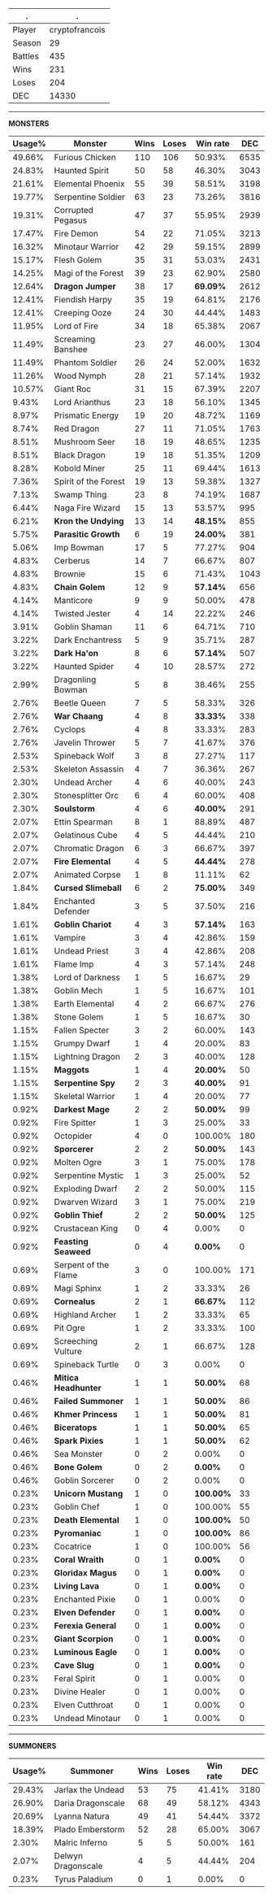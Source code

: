 .|.
|-|-
Player|cryptofrancois
Season|29
Battles|435
Wins|231
Loses|204
DEC|14330

---
**MONSTERS**

Usage%|Monster|Wins|Loses|Win rate|DEC|
-|-|-|-|-|-|
49.66%|Furious Chicken|110|106|50.93%|6535|
24.83%|Haunted Spirit|50|58|46.30%|3043|
21.61%|Elemental Phoenix|55|39|58.51%|3198|
19.77%|Serpentine Soldier|63|23|73.26%|3816|
19.31%|Corrupted Pegasus|47|37|55.95%|2939|
17.47%|Fire Demon|54|22|71.05%|3213|
16.32%|Minotaur Warrior|42|29|59.15%|2899|
15.17%|Flesh Golem|35|31|53.03%|2431|
14.25%|Magi of the Forest|39|23|62.90%|2580|
12.64%|**Dragon Jumper**|38|17|**69.09%**|2612|
12.41%|Fiendish Harpy|35|19|64.81%|2176|
12.41%|Creeping Ooze|24|30|44.44%|1483|
11.95%|Lord of Fire|34|18|65.38%|2067|
11.49%|Screaming Banshee|23|27|46.00%|1304|
11.49%|Phantom Soldier|26|24|52.00%|1632|
11.26%|Wood Nymph|28|21|57.14%|1932|
10.57%|Giant Roc|31|15|67.39%|2207|
9.43%|Lord Arianthus|23|18|56.10%|1345|
8.97%|Prismatic Energy|19|20|48.72%|1169|
8.74%|Red Dragon|27|11|71.05%|1763|
8.51%|Mushroom Seer|18|19|48.65%|1235|
8.51%|Black Dragon|19|18|51.35%|1209|
8.28%|Kobold Miner|25|11|69.44%|1613|
7.36%|Spirit of the Forest|19|13|59.38%|1327|
7.13%|Swamp Thing|23|8|74.19%|1687|
6.44%|Naga Fire Wizard|15|13|53.57%|995|
6.21%|**Kron the Undying**|13|14|**48.15%**|855|
5.75%|**Parasitic Growth**|6|19|**24.00%**|381|
5.06%|Imp Bowman|17|5|77.27%|904|
4.83%|Cerberus|14|7|66.67%|807|
4.83%|Brownie|15|6|71.43%|1043|
4.83%|**Chain Golem**|12|9|**57.14%**|656|
4.14%|Manticore|9|9|50.00%|478|
4.14%|Twisted Jester|4|14|22.22%|246|
3.91%|Goblin Shaman|11|6|64.71%|710|
3.22%|Dark Enchantress|5|9|35.71%|287|
3.22%|**Dark Ha'on**|8|6|**57.14%**|507|
3.22%|Haunted Spider|4|10|28.57%|272|
2.99%|Dragonling Bowman|5|8|38.46%|255|
2.76%|Beetle Queen|7|5|58.33%|326|
2.76%|**War Chaang**|4|8|**33.33%**|338|
2.76%|Cyclops|4|8|33.33%|283|
2.76%|Javelin Thrower|5|7|41.67%|376|
2.53%|Spineback Wolf|3|8|27.27%|117|
2.53%|Skeleton Assassin|4|7|36.36%|267|
2.30%|Undead Archer|4|6|40.00%|243|
2.30%|Stonesplitter Orc|6|4|60.00%|408|
2.30%|**Soulstorm**|4|6|**40.00%**|291|
2.07%|Ettin Spearman|8|1|88.89%|487|
2.07%|Gelatinous Cube|4|5|44.44%|210|
2.07%|Chromatic Dragon|6|3|66.67%|397|
2.07%|**Fire Elemental**|4|5|**44.44%**|278|
2.07%|Animated Corpse|1|8|11.11%|62|
1.84%|**Cursed Slimeball**|6|2|**75.00%**|349|
1.84%|Enchanted Defender|3|5|37.50%|216|
1.61%|**Goblin Chariot**|4|3|**57.14%**|163|
1.61%|Vampire|3|4|42.86%|159|
1.61%|Undead Priest|3|4|42.86%|208|
1.61%|Flame Imp|4|3|57.14%|248|
1.38%|Lord of Darkness|1|5|16.67%|29|
1.38%|Goblin Mech|1|5|16.67%|101|
1.38%|Earth Elemental|4|2|66.67%|276|
1.38%|Stone Golem|1|5|16.67%|30|
1.15%|Fallen Specter|3|2|60.00%|143|
1.15%|Grumpy Dwarf|1|4|20.00%|83|
1.15%|Lightning Dragon|2|3|40.00%|128|
1.15%|**Maggots**|1|4|**20.00%**|50|
1.15%|**Serpentine Spy**|2|3|**40.00%**|91|
1.15%|Skeletal Warrior|1|4|20.00%|77|
0.92%|**Darkest Mage**|2|2|**50.00%**|99|
0.92%|Fire Spitter|1|3|25.00%|33|
0.92%|Octopider|4|0|100.00%|180|
0.92%|**Sporcerer**|2|2|**50.00%**|143|
0.92%|Molten Ogre|3|1|75.00%|178|
0.92%|Serpentine Mystic|1|3|25.00%|52|
0.92%|Exploding Dwarf|2|2|50.00%|115|
0.92%|Dwarven Wizard|3|1|75.00%|219|
0.92%|**Goblin Thief**|2|2|**50.00%**|125|
0.92%|Crustacean King|0|4|0.00%|0|
0.92%|**Feasting Seaweed**|0|4|**0.00%**|0|
0.69%|Serpent of the Flame|3|0|100.00%|171|
0.69%|Magi Sphinx|1|2|33.33%|26|
0.69%|**Cornealus**|2|1|**66.67%**|112|
0.69%|Highland Archer|1|2|33.33%|65|
0.69%|Pit Ogre|1|2|33.33%|100|
0.69%|Screeching Vulture|2|1|66.67%|128|
0.69%|Spineback Turtle|0|3|0.00%|0|
0.46%|**Mitica Headhunter**|1|1|**50.00%**|68|
0.46%|**Failed Summoner**|1|1|**50.00%**|86|
0.46%|**Khmer Princess**|1|1|**50.00%**|81|
0.46%|**Biceratops**|1|1|**50.00%**|65|
0.46%|**Spark Pixies**|1|1|**50.00%**|62|
0.46%|Sea Monster|0|2|0.00%|0|
0.46%|**Bone Golem**|0|2|**0.00%**|0|
0.46%|Goblin Sorcerer|0|2|0.00%|0|
0.23%|**Unicorn Mustang**|1|0|**100.00%**|33|
0.23%|Goblin Chef|1|0|100.00%|55|
0.23%|**Death Elemental**|1|0|**100.00%**|50|
0.23%|**Pyromaniac**|1|0|**100.00%**|86|
0.23%|Cocatrice|1|0|100.00%|56|
0.23%|**Coral Wraith**|0|1|**0.00%**|0|
0.23%|**Gloridax Magus**|0|1|**0.00%**|0|
0.23%|**Living Lava**|0|1|**0.00%**|0|
0.23%|Enchanted Pixie|0|1|0.00%|0|
0.23%|**Elven Defender**|0|1|**0.00%**|0|
0.23%|**Ferexia General**|0|1|**0.00%**|0|
0.23%|**Giant Scorpion**|0|1|**0.00%**|0|
0.23%|**Luminous Eagle**|0|1|**0.00%**|0|
0.23%|**Cave Slug**|0|1|**0.00%**|0|
0.23%|Feral Spirit|0|1|0.00%|0|
0.23%|Divine Healer|0|1|0.00%|0|
0.23%|Elven Cutthroat|0|1|0.00%|0|
0.23%|Undead Minotaur|0|1|0.00%|0|

---
**SUMMONERS**

Usage%|Summoner|Wins|Loses|Win rate|DEC|
-|-|-|-|-|-|
29.43%|Jarlax the Undead|53|75|41.41%|3180|
26.90%|Daria Dragonscale|68|49|58.12%|4343|
20.69%|Lyanna Natura|49|41|54.44%|3372|
18.39%|Plado Emberstorm|52|28|65.00%|3067|
2.30%|Malric Inferno|5|5|50.00%|161|
2.07%|Delwyn Dragonscale|4|5|44.44%|204|
0.23%|Tyrus Paladium|0|1|0.00%|0|
